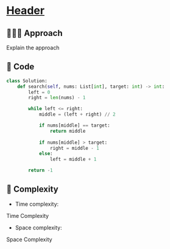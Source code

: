 # [Header](link)

## 🧑🏻‍💻 Approach
<!-- Describe your approach to solving the problem. -->
Explain the approach

## 🔐 Code

``` python
class Solution:
    def search(self, nums: List[int], target: int) -> int:
        left = 0
        right = len(nums) - 1

        while left <= right:
            middle = (left + right) // 2 

            if nums[middle] == target:
                return middle 
            
            if nums[middle] > target:
                right = middle - 1  
            else:
                left = middle + 1 

        return -1 
```

## 🧩 Complexity

- Time complexity:
<!-- Add your time complexity here, e.g. $O(n)$ -->
Time Complexity

- Space complexity:
<!-- Add your space complexity here, e.g. $O(n)$ -->
Space Complexity
